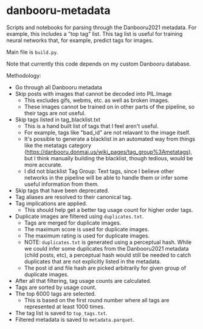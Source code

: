 # danbooru-metadata

Scripts and notebooks for parsing through the Danbooru2021 metadata.  For example, this includes a "top tag" list. This tag list is useful for training neural networks that, for example, predict tags for images.

Main file is `build.py`.

Note that currently this code depends on my custom Danbooru database.

Methodology:

* Go through all Danbooru metadata
* Skip posts with images that cannot be decoded into PIL.Image
   * This excludes gifs, webms, etc. as well as broken images.
   * These images cannot be trained on in other parts of the pipeline, so their tags are not useful.
* Skip tags listed in tag_blacklist.txt
   * This is a hand built list of tags that I feel aren't useful.
   * For example, tags like "bad_id" are not relavant to the image itself.
   * It's possible to generate a blacklist in an automated way from things like the metatags category (https://danbooru.donmai.us/wiki_pages/tag_group%3Ametatags), but I think manually building the blacklist, though tedious, would be more accurate.
   * I did not blacklist Tag Group: Text tags, since I believe other networks in the pipeline will be able to handle them or infer some useful information from them.
* Skip tags that have been deprecated.
* Tag aliases are resolved to their canonical tag.
* Tag implications are applied.
   * This should help get a better tag usage count for higher order tags.
* Duplicate images are filtered using `duplicates.txt`.
   * Tags are merged for duplicate images.
   * The maximum score is used for duplicate images.
   * The maximum rating is used for duplicate images.
   * NOTE: `duplicates.txt` is generated using a perceptual hash.  While we could infer some duplicates from the Danbooru2021 metadata (child posts, etc), a perceptual hash would still be needed to catch duplicates that are not explicitly listed in the metadata.
   * The post id and file hash are picked arbitrarily for given group of duplicate images.
* After all that filtering, tag usage counts are calculated.
* Tags are sorted by usage count.
* The top 6000 tags are selected.
   * This is based on the first round number where all tags are represented at least 1000 times.
* The tag list is saved to `top_tags.txt`.
* Filtered metadata is saved to `metadata.parquet`.
